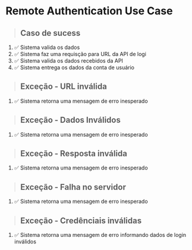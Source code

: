 # Remote Authentication Use Case

> ## Caso de sucess

1. ✅ Sistema valida os dados
2. ✅ Sistema faz uma requisção para URL da API de logi
3. ✅ Sistema valida os dados recebidos da API
4. ✅ Sistema entrega os dados da conta de usuário

> ## Exceção - URL inválida

1. ✅ Sistema retorna uma mensagem de erro inesperado

> ## Exceção - Dados Inválidos

1. ✅ Sistema retorna uma mensagem de erro inesperado

> ## Exceção - Resposta inválida

1. ✅ Sistema retorna uma mensagem de erro inesperado

> ## Exceção - Falha no servidor

1. ✅ Sistema retorna uma mensagem de erro inesperado

> ## Exceção - Credênciais inválidas

1. ✅ Sistema retorna uma mensagem de erro informando dados de login  inválidos
